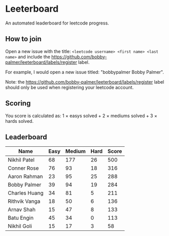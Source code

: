 # Leeterboard

An automated leaderboard for leetcode progress.

## How to join

Open a new issue with the title: `<leetcode username> <first name> <last name>`
and include the https://github.com/bobby-palmer/leeterboard/labels/register
label.

For example, I would open a new issue titled: "bobbypalmer Bobby Palmer".

Note: the https://github.com/bobby-palmer/leeterboard/labels/register label
should only be used when registering your leetcode account.

## Scoring

You score is calculated as:
1 $\times$ easys solved + 2 $\times$ mediums solved + 3 $\times$ hards solved.

## Leaderboard
| Name | Easy | Medium | Hard | Score |
| --- | --- | --- | --- | --- |
| Nikhil Patel | 68 | 177 | 26 | 500 |
| Conner Rose | 76 | 93 | 18 | 316 |
| Aaron Rahman | 23 | 95 | 25 | 288 |
| Bobby Palmer | 39 | 94 | 19 | 284 |
| Charles Huang | 34 | 81 | 5 | 211 |
| Rithvik Vanga | 18 | 50 | 6 | 136 |
| Arnav Shah | 15 | 47 | 8 | 133 |
| Batu Engin | 45 | 34 | 0 | 113 |
| Nikhil Goli | 15 | 17 | 3 | 58 |
